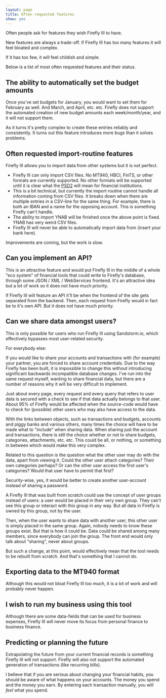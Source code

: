 ```yaml
---
layout: page
title: Often requested features
show: yes
---
```


Often people ask for features they wish Firefly III to have. 

New features are always a trade-off. If Firefly III has too many features it will feel bloated and complex.

If it has too few, it will feel childish and simple. 

Below is a list of most often requested features and their status.


## The ability to automatically set the budget amounts
Once you've set budgets for January, you would want to set them for February as well. And March, and April, etc. etc. Firefly does not support the automated creation of new budget amounts each week/month/year, and it will not support them.

As it turns it's pretty complex to create these entries reliably and consistently. It turns out this feature introduces more bugs than it solves problems.

## Often requested import-routine features

Firefly III allows you to import data from other systems but it is not perfect.

- Firefly III can only import CSV files. No MT940, HBCI, FinTS, or other formats are currently supported. No other formats will be supported until it is clear what the [PSD2](https://en.wikipedia.org/wiki/Payment_Services_Directive#Revised_Directive_on_Payment_Services_.28PSD2.29) will mean for financial institutions.
- This is a bit technical, but currently the import routine cannot handle all information coming from CSV files. It breaks down when there are multiple entries in a CSV-line for the same thing. For example, there is both an IBAN and a name for the opposing account. This is something Firefly can't handle. 
- The ability to import YNAB will be finished once the above point is fixed. YNAB has very weird CSV files.
- Firefly III will never be able to automatically import data from (insert your bank here).

Improvements are coming, but the work is slow.

## Can you implement an API?
This is an attractive feature and would put Firefly III in the middle of a whole "eco system" of financial tools that could write to Firefly's database, through some JSON / XML / WebServices frontend. It's an attractive idea but a lot of work so it does not have much priority. 

If Firefly III will feature an API it'll be when the frontend of the site gets separated from the backend. Then, each request from Firefly would in fact be to it's own API. But it does not have much priority.

## Can we share data amongst users?
This is only possible for users who run Firefly III using Sandstorm.io, which effectively bypasses most user-related security.

For everybody else:

If you would like to share your accounts and transactions with (for example) your partner, you are forced to share account credentials. Due to the way Firefly has been built, it is impossible to change this without introducing significant backwards incompatible database changes. I've run into the same request myself, wanting to share financial data, but there are a number of reasons why it will be very difficult to implement.

Just about every page, every request and every query that refers to user data is secured with a check to see if that data actually belongs to that user. About 95% of Firefly would be affected when the source-code would have to check for (possible) other users who may also have access to the data.

With the links between objects, such as transactions and budgets, accounts and piggy banks and various others, many times the choice will have to be made what to "include" when sharing data. When sharing just the account and transactions, there is still the choice whether or not to share budgets, categories, attachments, etc. etc. This could be all, or nothing, or something in between which would make this very complex.

Related to this question is the question what the other user may do with the data, apart from viewing it. Could the other user attach categories? Their own categories perhaps? Or can the other user access the first user's categories? Would that user have to permit that first?

Security-wise, yes, it would be better to create another user-account instead of sharing a password.

A Firefly III that was built from scratch could use the concept of user groups instead of users: a user would be placed in their very own group. They can't see this group or interact with this group in any way. But all data in Firefly is owned by this group, not by the user.

Then, when the user wants to share data with another user, this other user is simply placed in the same group. Again, nobody needs to know these groups exist. But that is how it could be. Data could be shared among many members, since everybody can join the group. The front end would only talk about "sharing", never about groups.

But such a change, at this point, would effectively mean that the tool needs to be rebuilt from scratch. And that's something that I cannot do.

## Exporting data to the MT940 format
Although this would not bloat Firefly III too much, it is a lot of work and will probably never happen.

## I wish to run my business using this tool

Although there are some data-fields that can be used for business expenses, Firefly III will never move its focus from personal finance to business finance.

## Predicting or planning the future

Extrapolating the future from your current financial records is something Firefly III will not support. Firefly will also not support the automated
generation of transactions (like recurring bills).

I believe that if you are serious about changing your financial habits, you should be aware of what happens on your accounts. The money you spend and the
money you earn. By entering each transaction manually, you will _feel_ what you spend. 
